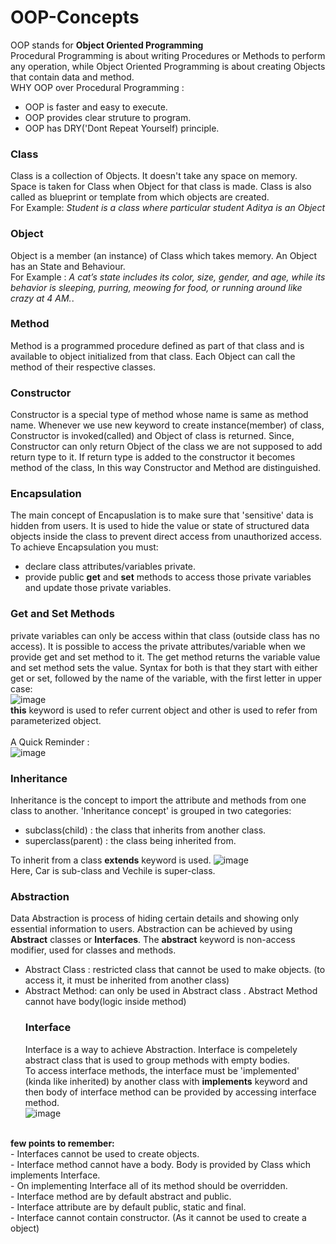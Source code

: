 # OOP-Concepts
OOP stands for <b>Object Oriented Programming </b> <br/> 
Procedural Programming is about writing Procedures or Methods to perform any operation, while Object Oriented Programming is about creating Objects that contain data and method. <br/>
WHY OOP over Procedural Programming : 
- OOP is faster and easy to execute.
- OOP provides clear struture to program.
- OOP has DRY('Dont Repeat Yourself) principle.

### Class
Class is a collection of Objects. It doesn't take any space on memory. Space is taken for Class when Object for that class is made. Class is also called as blueprint or template from which objects are created. <br/> For Example: *Student is a class where particular student Aditya is an Object*
<br/>
### Object 
 Object is a member (an instance) of Class which takes memory. An Object has an  State and Behaviour. <br/> For Example : *A cat’s state includes its color, size, gender, and age, while its behavior is sleeping, purring, meowing for food, or running around like crazy at 4 AM.*.
 <br/>
 ### Method
  Method is a programmed procedure defined as part of that class and is available to object initialized from that class. Each Object can call the method of their respective classes.
  <br/>
 ### Constructor
 Constructor is a special type of method whose name is same as method name. Whenever we use new keyword to create instance(member) of class, Constructor is invoked(called) and Object of class is returned. Since, Constructor can only return Object of the class we are not supposed to add return type to it. If return type is added to the constructor it becomes method of the class, In this way Constructor and Method are distinguished. 
 <br/>
 
### Encapsulation
  The main concept of Encapuslation is to make sure that 'sensitive' data is hidden from users. It is used to hide the value or state of structured data objects inside the class to prevent direct access from unauthorized access. <br/> To achieve Encapsulation you must:
 - declare class attributes/variables private.
 - provide public <b>get</b> and <b>set</b> methods to access those private variables and update those private variables. <br/>
### Get and Set Methods
private variables can only be access within that class (outside class has no access). It is possible to access the private attributes/variable when we provide get and set method to it. The get method returns the variable value and set method sets the value. Syntax for both is that they start with either get or set, followed by the name of the variable, with the first letter in upper case: <br/>
![image](https://github.com/adityadahal/OOP-Concept/assets/107999400/33b2a1c3-dbdf-4dc9-8a96-e163961a6551)
<br/> <b>this</b> keyword is used to refer current object and other is used to refer from parameterized object.
<br/>
<br/>
A Quick Reminder : <br/>
![image](https://github.com/adityadahal/OOP-Concept/assets/107999400/6d20b742-2a98-498c-8c96-1c5d5ea090eb)
<br/>
### Inheritance
Inheritance is the concept to import the attribute and methods from one class to another. 'Inheritance concept' is grouped in two categories:

- subclass(child) : the class that inherits from another class.
- superclass(parent) : the class being inherited from.
  
To inherit from a class <b>extends</b> keyword is used.
![image](https://github.com/adityadahal/OOP-Concept/assets/107999400/c6b96c50-a47f-46d5-9212-f95b5029652c) <br/>
Here, Car is sub-class and Vechile is super-class.
<br/>
### Abstraction
Data Abstraction is process of hiding certain details and showing only essential information to users. Abstraction can be achieved by using <b>Abstract</b> classes or <b>Interfaces</b>.
The <b>abstract</b> keyword is non-access modifier, used for classes and methods.

- Abstract Class : restricted class that cannot be used to make objects. (to access it, it must be inherited from another class)
- Abstract Method: can only be used in Abstract class . Abstract Method cannot have body(logic inside method)
  <br/>
  ### Interface
  Interface is a way to achieve Abstraction. Interface is compeletely abstract class that is used to group methods with empty bodies. <br/> To access interface methods, the interface must be 'implemented' (kinda like inherited) by another class with <b>implements</b> keyword and then body of interface method can be provided by accessing interface method. <br/>
  ![image](https://github.com/adityadahal/OOP-Concept/assets/107999400/4d0c2b15-0219-4df4-8c60-f7a69e6f0cbc)
<br/>
   <b>few points to remember: </b> <br/>
   - Interfaces cannot be used to create objects. <br/>
   - Interface method cannot have a body. Body is provided by Class which implements Interface. <br/>
   - On implementing Interface all of its method should be overridden. <br/>
   - Interface method are by default abstract and public. <br/>
   - Interface attribute are by default public, static and final. <br/>
   - Interface cannot contain constructor. (As it cannot be used to create a object) <br/>



















































































 
 
